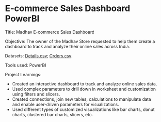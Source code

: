 # E-commerce Sales Dashboard PowerBI

Title: Madhav E-commerce Sales Dashboard

Objective: The owner of the Madhav Store requested to help them create a dashboard to track and analyze their online sales across India.

Datasets:
[Details.csv](https://github.com/VishalPolepaka/PowerBI-Project/files/12266653/Details.csv);
[Orders.csv](https://github.com/VishalPolepaka/PowerBI-Project/files/12266654/Orders.csv)

Tools used: PowerBI

Project Learnings:
* Created an interactive dashboard to track and analyze online sales data.
* Used complex parameters to drill down in worksheet and customization using filters and slicers.
* Created connections, join new tables, calculations to manipulate data and enable user-driven parameters for visualizations.
* Used different types of customized visualizations like bar charts, donut charts, clustered bar charts, slicers, etc.
